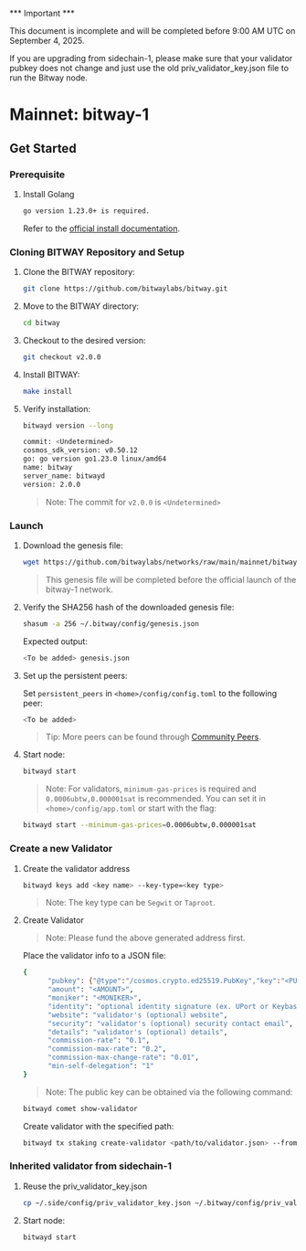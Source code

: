 *** Important ***  

This document is incomplete and will be completed before 9:00 AM UTC on September 4, 2025.

If you are upgrading from sidechain-1, please make sure that your validator pubkey does not change and just use the old priv_validator_key.json file to run the Bitway node.

# Mainnet: bitway-1

## Get Started

### Prerequisite‌

1. Install Golang

   ```sh
   go version 1.23.0+ is required.
   ```

   Refer to the [official install documentation](https://golang.google.cn/doc/install).

### Cloning BITWAY Repository and Setup

1. Clone the BITWAY repository:

   ```sh
   git clone https://github.com/bitwaylabs/bitway.git
   ```

2. Move to the BITWAY directory:

   ```sh
   cd bitway
   ```

3. Checkout to the desired version:

   ```sh
   git checkout v2.0.0
   ```

4. Install BITWAY:

   ```sh
   make install
   ```

5. Verify installation:

   ```sh
   bitwayd version --long
   ```

   ```sh
   commit: <Undetermined>
   cosmos_sdk_version: v0.50.12
   go: go version go1.23.0 linux/amd64
   name: bitway
   server_name: bitwayd
   version: 2.0.0
   ```

   > Note: The commit for `v2.0.0` is `<Undetermined>`

### Launch

1. Download the genesis file:

   ```sh
   wget https://github.com/bitwaylabs/networks/raw/main/mainnet/bitway-1/genesis.json -O ~/.bitway/config/genesis.json
   ```

   > This genesis file will be completed before the official launch of the bitway-1 network.

2. Verify the SHA256 hash of the downloaded genesis file:

   ```sh
   shasum -a 256 ~/.bitway/config/genesis.json
   ```

   Expected output:

   ```sh
   <To be added> genesis.json   
   ```

3. Set up the persistent peers:

   Set `persistent_peers` in `<home>/config/config.toml` to the following peer:

   ```sh
   <To be added>
   ```

   > Tip: More peers can be found through [Community Peers](https://itrocket.net/services/mainnet/bitway/#peers).

4. Start node:

   ```sh
   bitwayd start
   ```

   > Note: For validators, `minimum-gas-prices` is required and `0.0006ubtw,0.000001sat` is recommended. You can set it in `<home>/config/app.toml` or start with the flag:

   ```sh
   bitwayd start --minimum-gas-prices=0.0006ubtw,0.000001sat
   ```

### Create a new Validator

1. Create the validator address

   ```sh
   bitwayd keys add <key name> --key-type=<key type>
   ```

   > Note: The key type can be `Segwit` or `Taproot`.

2. Create Validator

   > Note: Please fund the above generated address first.

   Place the validator info to a JSON file:

   ```sh
   {
         "pubkey": {"@type":"/cosmos.crypto.ed25519.PubKey","key":"<PUBLIC KEY>"},
         "amount": "<AMOUNT>",
         "moniker": "<MONIKER>",
         "identity": "optional identity signature (ex. UPort or Keybase)",
         "website": "validator's (optional) website",
         "security": "validator's (optional) security contact email",
         "details": "validator's (optional) details",
         "commission-rate": "0.1",
         "commission-max-rate": "0.2",
         "commission-max-change-rate": "0.01",
         "min-self-delegation": "1"
   }
   ```

   > Note: The public key can be obtained via the following command:

   ```sh
   bitwayd comet show-validator
   ```

   Create validator with the specified path:

   ```sh
   bitwayd tx staking create-validator <path/to/validator.json> --from <KEY_NAME> --chain-id bitway-1 --fees 1000ubtw
   ```

### Inherited validator from sidechain-1

1. Reuse the priv_validator_key.json

   ```sh
   cp ~/.side/config/priv_validator_key.json ~/.bitway/config/priv_validator_key.json
   ```

2. Start node:

   ```sh
   bitwayd start
   ```
